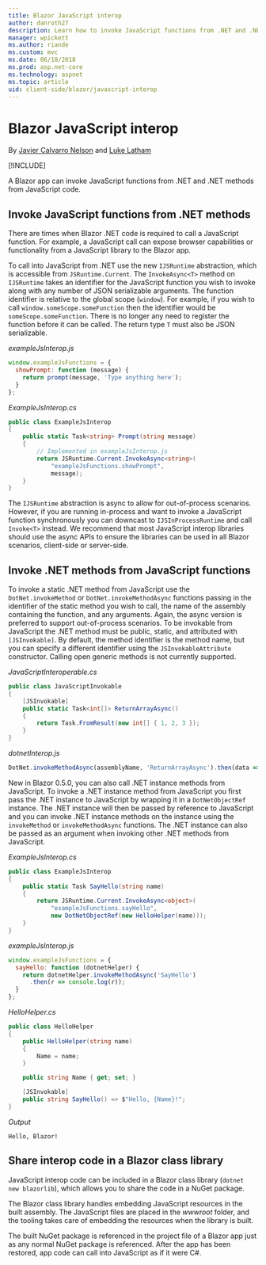 ```yaml
---
title: Blazor JavaScript interop
author: danroth27
description: Learn how to invoke JavaScript functions from .NET and .NET methods from JavaScript.
manager: wpickett
ms.author: riande
ms.custom: mvc
ms.date: 06/10/2018
ms.prod: asp.net-core
ms.technology: aspnet
ms.topic: article
uid: client-side/blazor/javascript-interop
---
```

# Blazor JavaScript interop

By [Javier Calvarro Nelson](https://github.com/javiercn) and [Luke Latham](https://github.com/guardrex)

[!INCLUDE[](~/includes/blazor-preview-notice.md)]

A Blazor app can invoke JavaScript functions from .NET and .NET methods from JavaScript code.

## Invoke JavaScript functions from .NET methods

There are times when Blazor .NET code is required to call a JavaScript function. For example, a JavaScript call can expose browser capabilities or functionality from a JavaScript library to the Blazor app.

To call into JavaScript from .NET use the new `IJSRuntime` abstraction, which is accessible from `JSRuntime.Current`. The `InvokeAsync<T>` method on `IJSRuntime` takes an identifier for the JavaScript function you wish to invoke along with any number of JSON serializable arguments. The function identifier is relative to the global scope (`window`). For example, if you wish to call `window.someScope.someFunction` then the identifier would be `someScope.someFunction`. There is no longer any need to register the function before it can be called. The return type `T` must also be JSON serializable.

*exampleJsInterop.js*
```js
window.exampleJsFunctions = {
  showPrompt: function (message) {
    return prompt(message, 'Type anything here');
  }
};
```

*ExampleJsInterop.cs*
```csharp
public class ExampleJsInterop
{
    public static Task<string> Prompt(string message)
    {
        // Implemented in exampleJsInterop.js
        return JSRuntime.Current.InvokeAsync<string>(
            "exampleJsFunctions.showPrompt",
            message);
    }
}
```
The `IJSRuntime` abstraction is async to allow for out-of-process scenarios. However, if you are running in-process and  want to invoke a JavaScript function synchronously you can downcast to `IJSInProcessRuntime` and call `Invoke<T>` instead. We recommend that most JavaScript interop libraries should use the async APIs to ensure the libraries can be used in all Blazor scenarios, client-side or server-side.

## Invoke .NET methods from JavaScript functions

To invoke a static .NET method from JavaScript use the `DotNet.invokeMethod` or `DotNet.invokeMethodAsync` functions passing in the identifier of the static method you wish to call, the name of the assembly containing the function, and any arguments. Again, the async version is preferred to support out-of-process scenarios. To be invokable from JavaScript the .NET method must be public, static, and attributed with `[JSInvokable]`. By default, the method identifier is the method name, but you can specify a different identifier using the `JSInvokableAttribute` constructor. Calling open generic methods is not currently supported.

*JavaScriptInteroperable.cs*
```csharp
public class JavaScriptInvokable
{
    [JSInvokable]
    public static Task<int[]> ReturnArrayAsync()
    {
        return Task.FromResult(new int[] { 1, 2, 3 });
    }
}
```

*dotnetInterop.js*
```js
DotNet.invokeMethodAsync(assemblyName, 'ReturnArrayAsync').then(data => ...)
```

New in Blazor 0.5.0, you can also call .NET instance methods from JavaScript. To invoke a .NET instance method from JavaScript you first pass the .NET instance to JavaScript by wrapping it in a `DotNetObjectRef` instance. The .NET instance will then be passed by reference to JavaScript and you can invoke .NET instance methods on the instance using the `invokeMethod` or `invokeMethodAsync` functions. The .NET instance can also be passed as an argument when invoking other .NET methods from JavaScript.

*ExampleJsInterop.cs*
```csharp
public class ExampleJsInterop
{
    public static Task SayHello(string name)
    {
        return JSRuntime.Current.InvokeAsync<object>(
            "exampleJsFunctions.sayHello", 
            new DotNetObjectRef(new HelloHelper(name)));
    }
}
```

*exampleJsInterop.js*
```js
window.exampleJsFunctions = {
  sayHello: function (dotnetHelper) {
    return dotnetHelper.invokeMethodAsync('SayHello')
      .then(r => console.log(r));
  }
};
```

*HelloHelper.cs*
```csharp
public class HelloHelper
{
    public HelloHelper(string name)
    {
        Name = name;
    }

    public string Name { get; set; }

    [JSInvokable]
    public string SayHello() => $"Hello, {Name}!";
}
```

*Output*
```
Hello, Blazor!
```

## Share interop code in a Blazor class library

JavaScript interop code can be included in a Blazor class library (`dotnet new blazorlib`), which allows you to share the code in a NuGet package.

The Blazor class library handles embedding JavaScript resources in the built assembly. The JavaScript files are placed in the *wwwroot* folder, and the tooling takes care of embedding the resources when the library is built.

The built NuGet package is referenced in the project file of a Blazor app just as any normal NuGet package is referenced. After the app has been restored, app code can call into JavaScript as if it were C#.
